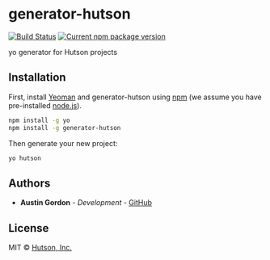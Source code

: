 # generator-hutson

[![Build Status](https://travis-ci.com/hutsoninc/generator-hutson.svg?branch=master)](https://travis-ci.com/hutsoninc/generator-hutson) [![Current npm package version](https://img.shields.io/npm/v/generator-hutson.svg)](https://www.npmjs.com/package/generator-hutson ) 

yo generator for Hutson projects

## Installation

First, install [Yeoman](http://yeoman.io) and generator-hutson using [npm](https://www.npmjs.com/) (we assume you have pre-installed [node.js](https://nodejs.org/)).

```bash
npm install -g yo
npm install -g generator-hutson
```

Then generate your new project:

```bash
yo hutson
```

## Authors

* **Austin Gordon** - *Development* - [GitHub](https://github.com/AustinLeeGordon)

## License

MIT © [Hutson, Inc.](https://www.hutsoninc.com)